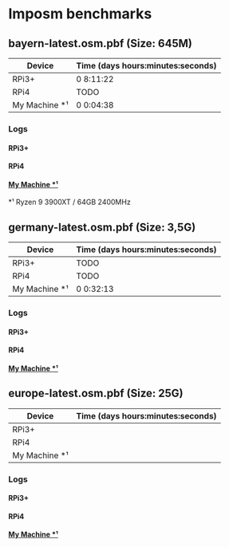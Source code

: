 # Imposm benchmarks

## bayern-latest.osm.pbf (Size: 645M)

|    Device    | Time (days hours:minutes:seconds) |
|--------------|-----------------------------------|
|RPi3+         | 0 8:11:22                         |
|RPi4          | TODO                              |
|My Machine *¹ | 0 0:04:38                         |

### Logs

#### RPi3+

#### RPi4

#### [My Machine *¹](logs/bayern-latest-26-11-2021-c0.log)

*¹ Ryzen 9 3900XT / 64GB 2400MHz

## germany-latest.osm.pbf (Size: 3,5G)

|    Device    | Time (days hours:minutes:seconds) |
|--------------|-----------------------------------|
|RPi3+         | TODO                              |
|RPi4          | TODO                              |
|My Machine *¹ | 0 0:32:13                         |

### Logs

#### RPi3+

#### RPi4

#### [My Machine *¹](logs/germany-latest-26-11-2021-c0.log)

## europe-latest.osm.pbf (Size: 25G)

|    Device    | Time (days hours:minutes:seconds) |
|--------------|-----------------------------------|
|RPi3+         ||
|RPi4          ||
|My Machine *¹ ||

### Logs

#### RPi3+

#### RPi4

#### [My Machine *¹](logs/europe-latest-26-11-2021-c0.log)
